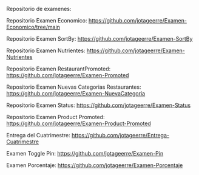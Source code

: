 Repositorio de examenes:

Repositorio Examen Economico:
https://github.com/jotageerre/Examen-Economico/tree/main

Repositorio Examen SortBy:
https://github.com/jotageerre/Examen-SortBy

Repositorio Examen Nutrientes:
https://github.com/jotageerre/Examen-Nutrientes

Repositorio Examen RestaurantPromoted:
https://github.com/jotageerre/Examen-Promoted

Repositorio Examen Nuevas Categorias Restaurantes:
https://github.com/jotageerre/Examen-NuevaCategoria

Repositorio Examen Status:
https://github.com/jotageerre/Examen-Status

Repositorio Examen Product Promoted:
https://github.com/jotageerre/Examen-Product-Promoted

Entrega del Cuatrimestre:
https://github.com/jotageerre/Entrega-Cuatrimestre

Examen Toggle Pin:
https://github.com/jotageerre/Examen-Pin

Examen Porcentaje:
https://github.com/jotageerre/Examen-Porcentaje
